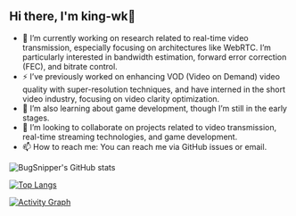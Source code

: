 ## Hi there, I'm king-wk👋

- 🔭 I’m currently working on research related to real-time video transmission, especially focusing on architectures like WebRTC. I’m particularly interested in bandwidth estimation, forward error correction (FEC), and bitrate control.
- ⚡ I’ve previously worked on enhancing VOD (Video on Demand) video quality with super-resolution techniques, and have interned in the short video industry, focusing on video clarity optimization.
- 🌱 I’m also learning about game development, though I’m still in the early stages.
- 👯 I’m looking to collaborate on projects related to video transmission, real-time streaming technologies, and game development.
- 📫 How to reach me: You can reach me via GitHub issues or email.


![BugSnipper's GitHub stats](https://github-readme-stats-git-masterrstaa-rickstaa.vercel.app/api?username=king-wk&show_icons=true&theme=dracula&include_all_commits=false)

[![Top Langs](https://github-readme-stats-git-masterrstaa-rickstaa.vercel.app/api/top-langs/?username=king-wk&layout=compact&theme=dracula&include_all_commits=true&count_private=true)](https://github.com/anuraghazra/github-readme-stats)

[![Activity Graph](https://github-readme-activity-graph.vercel.app/graph?username=king-wk&theme=dracula&title_color=e2e9ec&icon_color=ef8539&text_color=e5289e&bg_color=2b213a&color=e5289e&line=e5289e&point=ef8539&hide_border=true&days=15&height=500&radius=8&area=true)](https://github.com/Ashutosh00710/github-readme-activity-graph)
